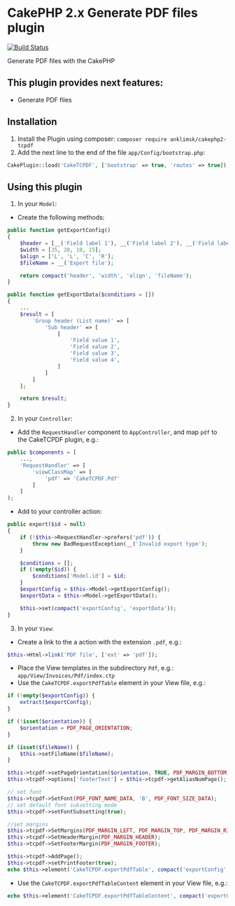 # CakePHP 2.x Generate PDF files plugin
[![Build Status](https://travis-ci.com/anklimsk/cakephp-tcpdf.svg?branch=master)](https://travis-ci.com/anklimsk/cakephp-tcpdf)

Generate PDF files with the CakePHP

## This plugin provides next features:

- Generate PDF files

## Installation

1. Install the Plugin using composer: `composer require anklimsk/cakephp2-tcpdf`
2. Add the next line to the end of the file `app/Config/bootstrap.php`:

  ```php
  CakePlugin::load('CakeTCPDF', ['bootstrap' => true, 'routes' => true]);
  ```

## Using this plugin

1. In your `Model`:
  - Create the following methods:

  ```php
  public function getExportConfig()
  {
      $header = [__('Field label 1'), __('Field label 2'), __('Field label 3'), __('Field label 4')];
      $width = [35, 20, 10, 15];
      $align = ['L', 'L', 'C', 'R'];
      $fileName = __('Export file');

      return compact('header', 'width', 'align', 'fileName');
  }

  public function getExportData($conditions = [])
  {
      ...
      $result = [
          'Group header (List name)' => [
              'Sub header' => [
                  [
                      'Field value 1',
                      'Field value 2',
                      'Field value 3',
                      'Field value 4',
                  ]
              ]
          ]
      ];

      return $result;
  }
  ```

2. In your `Controller`:
  - Add the `RequestHandler` component to `AppController`, and map `pdf` to 
    the CakeTCPDF plugin, e.g.:

  ```php
  public $components = [
      ...,
      'RequestHandler' => [
          'viewClassMap' => [
              'pdf' => 'CakeTCPDF.Pdf'
          ]
      ]
  );
  ```

  - Add to your controller action:

  ```php
  public export($id = null)
  {
      if (!$this->RequestHandler->prefers('pdf')) {
          throw new BadRequestException(__('Invalid export type');
      }

      $conditions = [];
      if (!empty($id)) {
          $conditions['Model.id'] = $id;
      }
      $exportConfig = $this->Model->getExportConfig();
      $exportData = $this->Model->getExportData();

      $this->set(compact('exportConfig', 'exportData'));
  }
  ```

3. In your `View`:
  - Create a link to the a action with the extension `.pdf`, e.g.:

  ```php
  $this->Html->link('PDF file', ['ext' => 'pdf']);
  ```

  - Place the View templates in the subdirectory `Pdf`, e.g.:
    `app/View/Invoices/Pdf/index.ctp`
  - Use the `CakeTCPDF.exportPdfTable` element in your View file, e.g.:

  ```php
  if (!empty($exportConfig)) {
      extract($exportConfig);
  }

  if (!isset($orientation)) {
      $orientation = PDF_PAGE_ORIENTATION;
  }

  if (isset($fileName)) {
      $this->setFileName($fileName);
  }

  $this->tcpdf->setPageOrientation($orientation, TRUE, PDF_MARGIN_BOTTOM);
  $this->tcpdf->options['footerText'] = $this->tcpdf->getAliasNumPage();

  // set font
  $this->tcpdf->SetFont(PDF_FONT_NAME_DATA, 'B', PDF_FONT_SIZE_DATA);
  // set default font subsetting mode
  $this->tcpdf->setFontSubsetting(true);

  //set margins
  $this->tcpdf->SetMargins(PDF_MARGIN_LEFT, PDF_MARGIN_TOP, PDF_MARGIN_RIGHT);
  $this->tcpdf->SetHeaderMargin(PDF_MARGIN_HEADER);
  $this->tcpdf->SetFooterMargin(PDF_MARGIN_FOOTER);

  $this->tcpdf->AddPage();
  $this->tcpdf->setPrintFooter(true);
  echo $this->element('CakeTCPDF.exportPdfTable', compact('exportConfig', 'exportData'));
  ```

  - Use the `CakeTCPDF.exportPdfTableContent` element in your View file, e.g.:

  ```php
  echo $this->element('CakeTCPDF.exportPdfTableContent', compact('exportConfig'));
  ```
